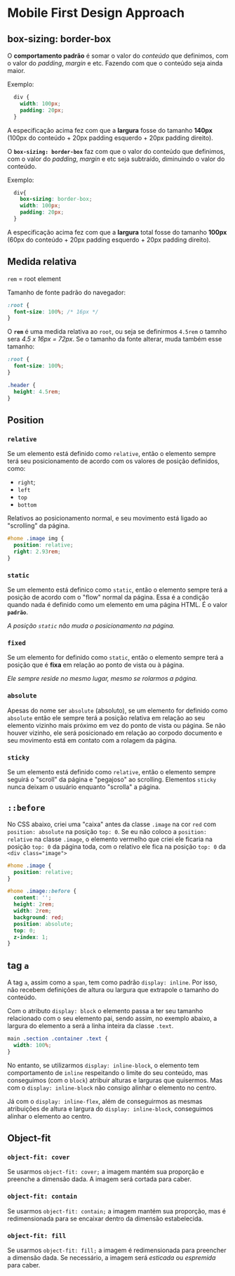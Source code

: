
# Mobile First Design Approach

## box-sizing: border-box

O **comportamento padrão** é somar o valor do *conteúdo* que definimos, com o valor do *padding*, *margin* e etc. Fazendo com que o conteúdo seja ainda maior.

Exemplo:

```CSS
  div {
    width: 100px;
    padding: 20px;
  }
```

A especificação acima fez com que a **largura** fosse do tamanho **140px** (100px do conteúdo + 20px padding esquerdo + 20px padding direito).

O **`box-sizing: border-box`** faz com que o valor do conteúdo que definimos, com o valor do *padding*, *margin* e etc seja subtraído, diminuindo o valor do conteúdo.

Exemplo:

```CSS
  div{
    box-sizing: border-box;
    width: 100px;
    padding: 20px;
  }
```

A especificação acima fez com que a **largura** total fosse do tamanho **100px** (60px do conteúdo + 20px padding esquerdo + 20px padding direito).

## Medida relativa

`rem` = root element

Tamanho de fonte padrão do navegador:

```CSS
:root {
  font-size: 100%; /* 16px */
}
```

O **`rem`** é uma medida relativa ao `root`, ou seja se definirmos `4.5rem` o tamnho sera *4.5 x 16px = 72px*. Se o tamanho da fonte alterar, muda também esse tamanho:

```CSS
:root {
  font-size: 100%;
}

.header {
  height: 4.5rem;
}
```

## Position 

### `relative`

Se um elemento está definido como `relative`, então o elemento sempre terá seu posicionamento de acordo com os valores de posição definidos, como:

* `right`;
* `left`
* `top`
* `bottom`

Relativos ao posicionamento normal, e seu movimento está ligado ao "scrolling" da página.

```CSS
#home .image img {
  position: relative;
  right: 2.93rem;
}
```

### `static`

Se um elemento está definico como `static`, então o elemento sempre terá a posição de acordo com o "flow" normal da página. Essa é a condição quando nada é definido como um elemento em uma página HTML. É o valor **`padrão`**. 

*A posição `static` não muda o posicionamento na página.*

### `fixed`

Se um elemento for definido como `static`, então o elemento sempre terá a posição que é **fixa** em relação ao ponto de vista ou à página. 

*Ele sempre reside no mesmo lugar, mesmo se rolarmos a página.*

### `absolute`

Apesas do nome ser `absolute` (absoluto), se um elemento for definido como `absolute` então ele sempre terá a posição relativa em relação ao seu elemento vizinho mais próximo em vez do ponto de vista ou página. Se não houver vizinho, ele será posicionado em relação ao corpodo documento e seu movimento está em contato com a rolagem da página.

### `sticky` 

Se um elemento está definido como `relative`, então o elemento sempre seguirá o "scroll" da página e "pegajoso" ao scrolling. Elementos `sticky` nunca deixam o usuário enquanto "scrolla" a página.

## `::before`

No CSS abaixo, criei uma "caixa" antes da classe `.image` na cor `red` com `position: absolute` na posição `top: 0`. Se eu não coloco a `position: relative` na classe `.image`, o elemento vermelho que criei ele ficaria na posição `top: 0` da página toda, com o relativo ele fica na posição `top: 0` da `<div class="image">`

```CSS
#home .image {
  position: relative;
}

#home .image::before {
  content: '';
  height: 2rem;
  width: 2rem;
  background: red;
  position: absolute;
  top: 0;
  z-index: 1;
}
```

## tag `a`

A tag `a`, assim como a `span`, tem como padrão `display: inline`. Por isso, não recebem definições de altura ou largura que extrapole o tamanho do conteúdo.

Com o atributo `display: block` o elemento passa a ter seu tamanho relacionado com o seu elemento pai, sendo assim, no exemplo abaixo, a largura do elemento a será a linha inteira da classe `.text`.

```CSS
main .section .container .text {
  width: 100%;
}
```

No entanto, se utilizarmos `display: inline-block`, o elemento tem comportamento de `inline` respeitando o limite do seu conteúdo, mas conseguimos (com o `block`) atribuir alturas e larguras que quisermos. Mas com o `display: inline-block` não consigo alinhar o elemento no centro.

Já com o `display: inline-flex`, além de conseguirmos as mesmas atribuições de altura e largura do `display: inline-block`, conseguimos alinhar o elemento ao centro.

## Object-fit

### `object-fit: cover`

Se usarmos `object-fit: cover;` a imagem mantém sua proporção e preenche a dimensão dada. A imagem será cortada para caber.

### `object-fit: contain`

Se usarmos `object-fit: contain;` a imagem mantém sua proporção, mas é redimensionada para se encaixar dentro da dimensão estabelecida.

### `object-fit: fill`

Se usarmos `object-fit: fill;` a imagem é redimensionada para preencher a dimensão dada. Se necessário, a imagem será *esticada* ou *espremida* para caber.

